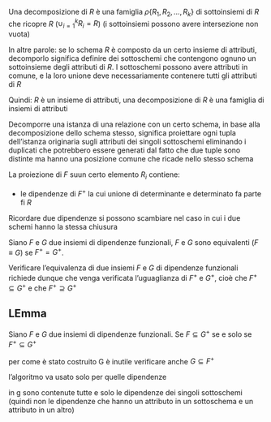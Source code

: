 Una decomposizione di $R$ è una famiglia $\rho \{R_{1},R_{2},\dots,R_{k}\}$ di sottoinsiemi di $R$ che ricopre $R$ ($\cup_{i=1}^k R_{i}=R$) (i sottoinsiemi possono avere intersezione non vuota)

In altre parole: se lo schema $R$ è composto da un certo insieme di attributi, decomporlo significa definire dei sottoschemi che contengono ognuno un sottoinsieme degli attributi di $R$. I sottoschemi possono avere attributi in comune, e la loro unione deve necessariamente contenere tutti gli attributi di $R$

Quindi: $R$ è un insieme di attributi, una decomposizione di $R$ è una famiglia di insiemi di attributi


Decomporre una istanza di una relazione con un certo schema, in base alla decomposizione dello schema stesso, significa proiettare ogni tupla dell’istanza originaria sugli attributi dei singoli sottoschemi eliminando i duplicati che potrebbero essere generati dal fatto che due tuple sono distinte ma hanno una posizione comune che ricade nello stesso schema

La proiezione di $F$ suun certo elemento $R_{i}$ contiene:
- le dipendenze di $F^+$ la cui unione di determinante e determinato fa parte fi $R$

Ricordare due dipendenze si possono scambiare nel caso in cui i due schemi hanno la stessa chiusura


Siano $F$ e $G$ due insiemi di dipendenze funzionali, $F$ e $G$ sono equivalenti ($F\equiv G$) se $F^+=G^+$. 


Verificare l’equivalenza di due insiemi $F$ e $G$ di dipendenze funzionali richiede dunque che venga verificata l’uguaglianza di $F^+$ e $G^+$, cioè che $F^+\subseteq G^+$ e che $F^+\supseteq G^+$


## LEmma
Siano $F$ e $G$ due insiemi di dipendenze funzionali. Se $F\subseteq G^+$ se e solo se $F^+\subseteq G^+$


per come è stato costruito G è inutile verificare anche $G \subseteq F^+$



l’algoritmo va usato solo per quelle dipendenze


in g sono contenute tutte e solo le dipendenze dei singoli sottoschemi (quindi non le dipendenze che hanno un attributo in un sottoschema e un attributo in un altro)